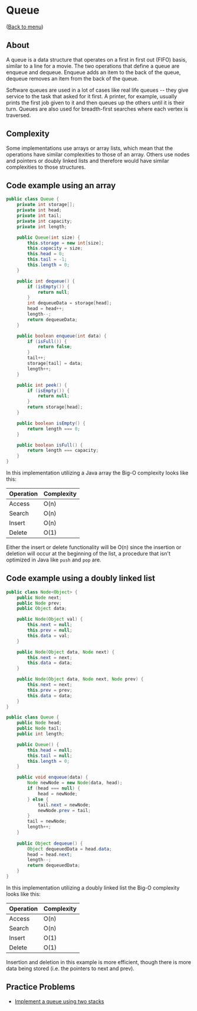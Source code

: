 # Queue

([Back to menu](/README.md))

## About

A queue is a data structure that operates on a first in first out (FIFO) basis, similar to a line for a movie. The two operations that define a queue are enqueue and dequeue. Enqueue adds an item to the back of the queue, dequeue removes an item from the back of the queue.

Software queues are used in a lot of cases like real life queues -- they give service to the task that asked for it first. A printer, for example, usually prints the first job given to it and then queues up the others until it is their turn. Queues are also used for breadth-first searches where each vertex is traversed.

## Complexity

Some implementations use arrays or array lists, which mean that the operations have similar complexities to those of an array. Others use nodes and pointers or doubly linked lists and therefore would have similar complexities to those structures.

## Code example using an array

```Java
public class Queue {
    private int storage[];
    private int head;
    private int tail;
    private int capacity;
    private int length;

    public Queue(int size) {
        this.storage = new int[size];
        this.capacity = size;
        this.head = 0;
        this.tail = -1;
        this.length = 0;
    }

    public int dequeue() {
        if (isEmpty()) {
            return null;
        }
        int dequeueData = storage[head];
        head = head++;
        length--;
        return dequeueData;
    }

    public boolean enqueue(int data) {
        if (isFull()) {
            return false;
        }
        tail++;
        storage[tail] = data;
        length++;
    }

    public int peek() {
        if (isEmpty()) {
            return null;
        }
        return storage[head];
    }

    public boolean isEmpty() {
        return length === 0;
    }

    public boolean isFull() {
        return length === capacity;
    }
}
```

In this implementation utilizing a Java array the Big-O complexity looks like this:

|Operation|Complexity|
|---------|----------|
|Access   |O(n)      |
|Search   |O(n)      |
|Insert   |O(n)      |
|Delete   |O(1)      |

Either the insert or delete functionality will be O(n) since the insertion or deletion will occur at the beginning of the list, a procedure that isn't optimized in Java like `push` and `pop` are.

## Code example using a doubly linked list

```java
public class Node<Object> {
    public Node next;
    public Node prev;
    public Object data;

    public Node(Object val) {
        this.next = null;
        this.prev = null;
        this.data = val;
    }

    public Node(Object data, Node next) {
        this.next = next;
        this.data = data;
    }

    public Node(Object data, Node next, Node prev) {
        this.next = next;
        this.prev = prev;
        this.data = data;
    }
}

public class Queue {
    public Node head;
    public Node tail;
    public int length;

    public Queue() {
        this.head = null;
        this.tail = null;
        this.length = 0;
    }

    public void enqueue(data) {
        Node newNode = new Node(data, head);
        if (head === null) {
            head = newNode;
        } else {
            tail.next = newNode;
            newNode.prev = tail;
        }
        tail = newNode;
        length++;
    }
    
    public Object dequeue() {
        Object dequeuedData = head.data;
        head = head.next;
        length--;
        return dequeuedData;
    }
}
```

In this implementation utilizing a doubly linked list the Big-O complexity looks like this:

|Operation|Complexity|
|---------|----------|
|Access   |O(n)      |
|Search   |O(n)      |
|Insert   |O(1)      |
|Delete   |O(1)      |

Insertion and deletion in this example is more efficient, though there is more data being stored (i.e. the pointers to next and prev).

## Practice Problems

* [Implement a queue using two stacks](https://www.hackerrank.com/challenges/ctci-queue-using-two-stacks)
